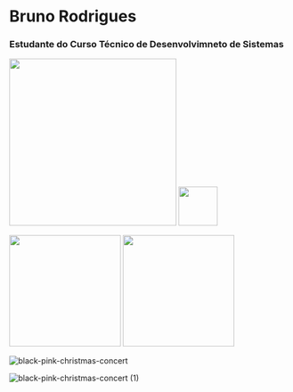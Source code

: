# Bruno Rodrigues

### Estudante do Curso Técnico de Desenvolvimneto de Sistemas


   <img height="300px" src="https://cdn.jsdelivr.net/gh/devicons/devicon@latest/icons/bower/bower-original.svg" />  <img height="70" src="https://cdn.jsdelivr.net/gh/devicons/devicon@latest/icons/playwright/playwright-original.svg" />
          

      
   <img  height="200x" src="https://cdn.jsdelivr.net/gh/devicons/devicon@latest/icons/linux/linux-original.svg" />    <img height="200" src="https://cdn.jsdelivr.net/gh/devicons/devicon@latest/icons/phalcon/phalcon-original.svg" />
          

  ![black-pink-christmas-concert](https://github.com/user-attachments/assets/9e70b0d3-6520-4cf5-807b-8cc2f46a7f39)

  ![black-pink-christmas-concert (1)](https://github.com/user-attachments/assets/1e6af778-98c4-4b06-a631-a2a9e1d0769d)

